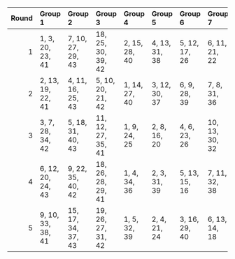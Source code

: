 |   Round | Group 1           | Group 2            | Group 3            | Group 4       | Group 5       | Group 6       | Group 7        | Group 8        | Group 9        | Group 10       |
|--------:|:------------------|:-------------------|:-------------------|:--------------|:--------------|:--------------|:---------------|:---------------|:---------------|:---------------|
|       1 | 1, 3, 20, 23, 41  | 7, 10, 27, 29, 43  | 18, 25, 30, 39, 42 | 2, 15, 28, 40 | 4, 13, 31, 38 | 5, 12, 17, 26 | 6, 11, 21, 22  | 8, 9, 32, 37   | 14, 16, 33, 36 | 19, 24, 34, 35 |
|       2 | 2, 13, 19, 22, 41 | 4, 11, 16, 25, 43  | 5, 10, 20, 21, 42  | 1, 14, 27, 40 | 3, 12, 30, 37 | 6, 9, 28, 39  | 7, 8, 31, 36   | 15, 26, 32, 35 | 17, 24, 29, 38 | 18, 23, 33, 34 |
|       3 | 3, 7, 28, 34, 42  | 5, 18, 31, 40, 43  | 11, 12, 27, 35, 41 | 1, 9, 24, 25  | 2, 8, 16, 20  | 4, 6, 23, 26  | 10, 13, 30, 32 | 14, 22, 37, 38 | 15, 21, 29, 33 | 17, 19, 36, 39 |
|       4 | 6, 12, 20, 24, 43 | 9, 22, 35, 40, 42  | 18, 26, 28, 29, 41 | 1, 4, 34, 36  | 2, 3, 31, 39  | 5, 13, 15, 16 | 7, 11, 32, 38  | 8, 10, 14, 17  | 19, 25, 33, 37 | 21, 23, 27, 30 |
|       5 | 9, 10, 33, 38, 41 | 15, 17, 34, 37, 43 | 19, 26, 27, 31, 42 | 1, 5, 32, 39  | 2, 4, 21, 24  | 3, 16, 29, 40 | 6, 13, 14, 18  | 7, 12, 22, 23  | 8, 11, 28, 30  | 20, 25, 35, 36 |